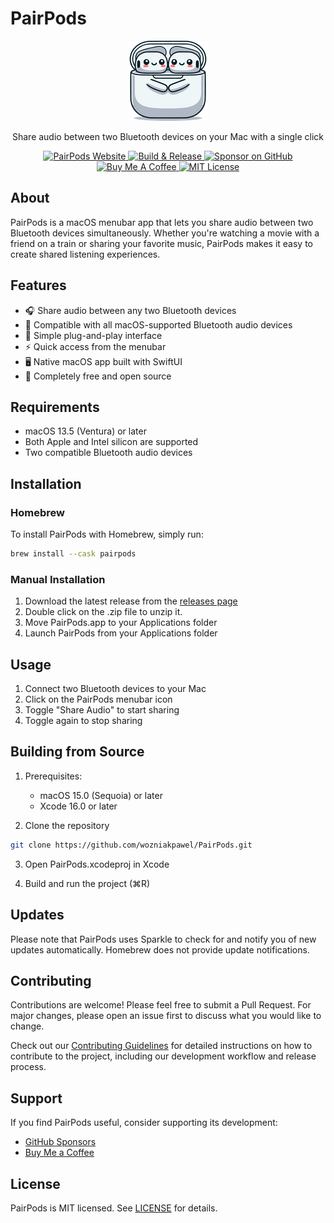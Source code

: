# PairPods

<p align="center">
  <img src="PairPods/Assets.xcassets/AppIcon.appiconset/icon_128x128.png" width="128" height="128" alt="PairPods Icon">
</p>

<p align="center">
  Share audio between two Bluetooth devices on your Mac with a single click
</p>

<p align="center">
  <a href="https://pairpods.app">
    <img src="https://img.shields.io/badge/Website-pairpods.app-blue.svg" alt="PairPods Website">
  </a>
  <a href="https://github.com/wozniakpawel/PairPods/actions/workflows/release.yml">
    <img src="https://github.com/wozniakpawel/PairPods/actions/workflows/release.yml/badge.svg" alt="Build & Release">
  </a>
  <a href="https://github.com/sponsors/wozniakpawel">
    <img src="https://img.shields.io/badge/Sponsor-GitHub-ea4aaa.svg" alt="Sponsor on GitHub">
  </a>
  <a href="https://www.buymeacoffee.com/wozniakpawel">
    <img src="https://img.shields.io/badge/Buy%20Me%20a%20Coffee-Support-yellow.svg" alt="Buy Me A Coffee">
  </a>
  <a href="LICENSE">
    <img src="https://img.shields.io/badge/License-MIT-blue.svg" alt="MIT License">
  </a>
</p>

## About

PairPods is a macOS menubar app that lets you share audio between two Bluetooth devices simultaneously. Whether you're watching a movie with a friend on a train or sharing your favorite music, PairPods makes it easy to create shared listening experiences.

## Features

- 🎧 Share audio between any two Bluetooth devices
- 🎵 Compatible with all macOS-supported Bluetooth audio devices
- 🔌 Simple plug-and-play interface
- ⚡️ Quick access from the menubar
- 🖥️ Native macOS app built with SwiftUI
- 💯 Completely free and open source

## Requirements

- macOS 13.5 (Ventura) or later
- Both Apple and Intel silicon are supported
- Two compatible Bluetooth audio devices

## Installation

### Homebrew

To install PairPods with Homebrew, simply run:

```bash
brew install --cask pairpods
```

### Manual Installation

1. Download the latest release from the [releases page](https://github.com/wozniakpawel/PairPods/releases)
2. Double click on the .zip file to unzip it.
3. Move PairPods.app to your Applications folder
4. Launch PairPods from your Applications folder

## Usage

1. Connect two Bluetooth devices to your Mac
2. Click on the PairPods menubar icon
3. Toggle "Share Audio" to start sharing
4. Toggle again to stop sharing

## Building from Source

1. Prerequisites:
   - macOS 15.0 (Sequoia) or later
   - Xcode 16.0 or later

2. Clone the repository
```bash
git clone https://github.com/wozniakpawel/PairPods.git
```

3. Open PairPods.xcodeproj in Xcode

4. Build and run the project (⌘R)

## Updates
Please note that PairPods uses Sparkle to check for and notify you of new updates automatically. Homebrew does not provide update notifications.

## Contributing

Contributions are welcome! Please feel free to submit a Pull Request. For major changes, please open an issue first to discuss what you would like to change.

Check out our [Contributing Guidelines](https://github.com/wozniakpawel/PairPods/blob/main/CONTRIBUTING.md) for detailed instructions on how to contribute to the project, including our development workflow and release process.

## Support

If you find PairPods useful, consider supporting its development:

- [GitHub Sponsors](https://github.com/sponsors/wozniakpawel)
- [Buy Me a Coffee](https://www.buymeacoffee.com/wozniakpawel)

## License

PairPods is MIT licensed. See [LICENSE](LICENSE) for details.
